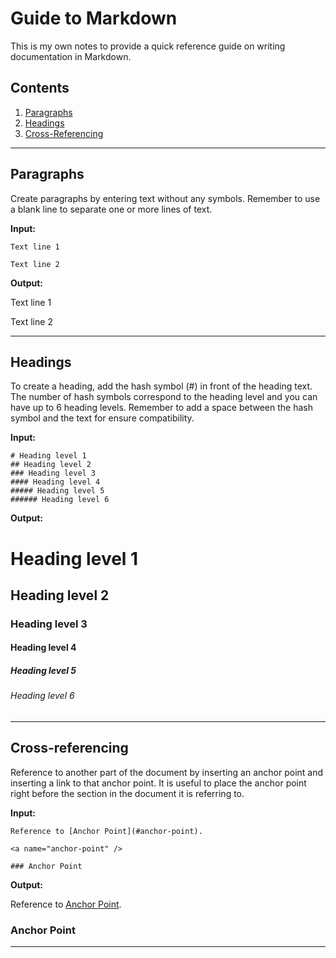 # Guide to Markdown
This is my own notes to provide a quick reference guide on writing documentation in Markdown.
## Contents
1. [Paragraphs](#paragraphs)
2. [Headings](#headings)
3. [Cross-Referencing](#cross-referencing)

---

<a name="paragraphs" />

## Paragraphs

Create paragraphs by entering text without any symbols. Remember to use a blank line to separate one or more lines of text.

**Input:**

```
Text line 1

Text line 2
```

**Output:**

Text line 1

Text line 2

---

<a name="headings" />

## Headings

To create a heading, add the hash symbol (#) in front of the heading text. The number of
hash symbols correspond to the heading level and you can have up to 6 heading levels. Remember to add a space between the hash symbol and the text for ensure compatibility.

**Input:**

```
# Heading level 1
## Heading level 2
### Heading level 3
#### Heading level 4
##### Heading level 5
###### Heading level 6
```

**Output:**

# Heading level 1
## Heading level 2
### Heading level 3
#### Heading level 4
##### Heading level 5
###### Heading level 6

---

<a name="cross-referencing" />

## Cross-referencing

Reference to another part of the document by inserting an anchor point and inserting a link to that anchor point. It is useful to place the anchor point right before the section in the document it is referring to.

**Input:**

```
Reference to [Anchor Point](#anchor-point).

<a name="anchor-point" />

### Anchor Point
```

**Output:**


Reference to [Anchor Point](#anchor-point).

<a name="anchor-point" />

### Anchor Point

---